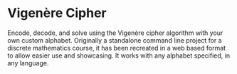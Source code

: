 # Vigenère Cipher
Encode, decode, and solve using the Vigenère cipher algorithm with your own custom alphabet. Originally a standalone command line project for a discrete mathematics course, it has been recreated in a web based format to allow easier use and showcasing. It works with any alphabet specified, in any language. 
